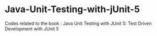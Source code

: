 # Java-Unit-Testing-with-jUnit-5
Codes related to the book : Java Unit Testing with JUnit 5: Test Driven Development with JUnit 5
